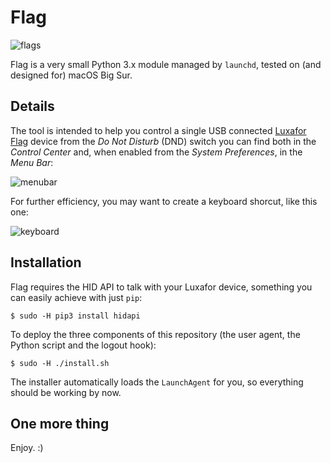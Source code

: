 # Flag
![flags](https://user-images.githubusercontent.com/3150023/104853573-10b47280-5902-11eb-844a-9a53353f8561.png)

Flag is a very small Python 3.x module managed by `launchd`, tested on (and designed for) macOS Big Sur.

## Details

The tool is intended to help you control a single USB connected [Luxafor Flag](https://luxafor.com/flag-usb-busylight-availability-indicator/) device from the *Do Not Disturb* (DND) switch you can find both in the *Control Center* and, when enabled from the *System Preferences*, in the *Menu Bar*: 

![menubar](https://user-images.githubusercontent.com/3150023/104853609-4c4f3c80-5902-11eb-920f-312f9b6aa392.png)

For further efficiency, you may want to create a keyboard shorcut, like this one:

![keyboard](https://user-images.githubusercontent.com/3150023/104853614-583afe80-5902-11eb-9586-ed2fa43335c9.png)

## Installation

Flag requires the HID API to talk with your Luxafor device, something you can easily achieve with just `pip`:

```
$ sudo -H pip3 install hidapi
```

To deploy the three components of this repository (the user agent, the Python script and the logout hook):

```
$ sudo -H ./install.sh
```

The installer automatically loads the `LaunchAgent` for you, so everything should be working by now.

## One more thing

Enjoy. :)
